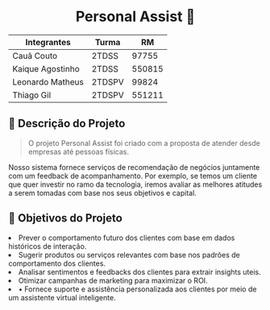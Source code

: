 <h1 align="center">
<br>Personal Assist 🤖
</h1>

<div align="center">


| Integrantes     |     Turma      |   RM     |
| -------------   |   ---------    | -------- |
| Cauã Couto      |     2TDSS      |  97755   |
| Kaique Agostinho|     2TDSS      |  550815  |
| Leonardo Matheus|     2TDSPV     |  99824   |
| Thiago Gil      |     2TDSPV     |  551211  |
</div>

## 📝 Descrição do Projeto 

> O projeto Personal Assist foi criado com a proposta de atender desde empresas até pessoas físicas.

Nosso sistema fornece serviços de recomendação de negócios juntamente com um feedback de acompanhamento. Por exemplo, se temos um cliente que quer investir no ramo da tecnologia, iremos avaliar as melhores atitudes a serem tomadas com base nos seus objetivos e capital.

<h2 name="objetivo">🎯 Objetivos do Projeto</h2>
<li> Prever o comportamento futuro dos clientes com base em dados históricos de interação.  </li>
<li>Sugerir produtos ou serviços relevantes com base nos padrões de comportamento dos clientes. </li>
<li>Analisar sentimentos e feedbacks dos clientes para extrair insights uteis. </li>
<li>Otimizar campanhas de marketing para maximizar o ROI. </li>
<li>• Fornece suporte e assistência personalizada aos clientes por meio de um assistente virtual inteligente.</li>
